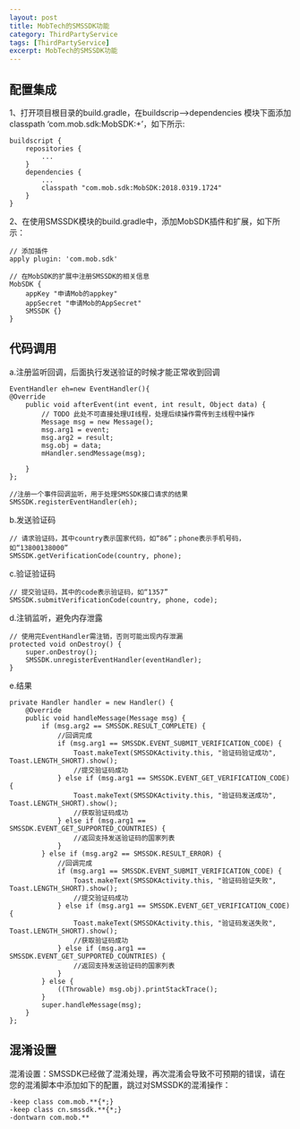 ```yaml
---
layout: post
title: MobTech的SMSSDK功能
category: ThirdPartyService
tags: [ThirdPartyService]
excerpt: MobTech的SMSSDK功能
---
```


## 配置集成 ##

1、打开项目根目录的build.gradle，在buildscrip–>dependencies 模块下面添加 classpath ‘com.mob.sdk:MobSDK:+’，如下所示:

	buildscript {
	    repositories {
	        ...
	    }
	    dependencies {
	        ...
	        classpath "com.mob.sdk:MobSDK:2018.0319.1724"
	    }
	}

2、在使用SMSSDK模块的build.gradle中，添加MobSDK插件和扩展，如下所示：
    
	// 添加插件
	apply plugin: 'com.mob.sdk'
	
	// 在MobSDK的扩展中注册SMSSDK的相关信息
	MobSDK {
	    appKey "申请Mob的appkey"
	    appSecret "申请Mob的AppSecret"
	    SMSSDK {}
	}


## 代码调用 ##

a.注册监听回调，后面执行发送验证的时候才能正常收到回调

    EventHandler eh=new EventHandler(){
	@Override
	    public void afterEvent(int event, int result, Object data) {
	        // TODO 此处不可直接处理UI线程，处理后续操作需传到主线程中操作
	        Message msg = new Message();
	        msg.arg1 = event;
	        msg.arg2 = result;
	        msg.obj = data;
	        mHandler.sendMessage(msg);
	
	    }
	};
	
	//注册一个事件回调监听，用于处理SMSSDK接口请求的结果
	SMSSDK.registerEventHandler(eh);

b.发送验证码

	// 请求验证码，其中country表示国家代码，如“86”；phone表示手机号码，如“13800138000”
	SMSSDK.getVerificationCode(country, phone);

c.验证验证码

	// 提交验证码，其中的code表示验证码，如“1357”
	SMSSDK.submitVerificationCode(country, phone, code);

d.注销监听，避免内存泄露


	// 使用完EventHandler需注销，否则可能出现内存泄漏
	protected void onDestroy() {
	    super.onDestroy();
	    SMSSDK.unregisterEventHandler(eventHandler);
	}

e.结果

    private Handler handler = new Handler() {
        @Override
        public void handleMessage(Message msg) {
            if (msg.arg2 == SMSSDK.RESULT_COMPLETE) {
                //回调完成
                if (msg.arg1 == SMSSDK.EVENT_SUBMIT_VERIFICATION_CODE) {
                    Toast.makeText(SMSSDKActivity.this, "验证码验证成功", Toast.LENGTH_SHORT).show();
                    //提交验证码成功
                } else if (msg.arg1 == SMSSDK.EVENT_GET_VERIFICATION_CODE) {
                    Toast.makeText(SMSSDKActivity.this, "验证码发送成功", Toast.LENGTH_SHORT).show();
                    //获取验证码成功
                } else if (msg.arg1 == SMSSDK.EVENT_GET_SUPPORTED_COUNTRIES) {
                    //返回支持发送验证码的国家列表
                }
            } else if (msg.arg2 == SMSSDK.RESULT_ERROR) {
                //回调完成
                if (msg.arg1 == SMSSDK.EVENT_SUBMIT_VERIFICATION_CODE) {
                    Toast.makeText(SMSSDKActivity.this, "验证码验证失败", Toast.LENGTH_SHORT).show();
                    //提交验证码成功
                } else if (msg.arg1 == SMSSDK.EVENT_GET_VERIFICATION_CODE) {
                    Toast.makeText(SMSSDKActivity.this, "验证码发送失败", Toast.LENGTH_SHORT).show();
                    //获取验证码成功
                } else if (msg.arg1 == SMSSDK.EVENT_GET_SUPPORTED_COUNTRIES) {
                    //返回支持发送验证码的国家列表
                }
            } else {
                ((Throwable) msg.obj).printStackTrace();
            }
            super.handleMessage(msg);
        }
    };

## 混淆设置 ##

混淆设置：SMSSDK已经做了混淆处理，再次混淆会导致不可预期的错误，请在您的混淆脚本中添加如下的配置，跳过对SMSSDK的混淆操作：

	-keep class com.mob.**{*;}
	-keep class cn.smssdk.**{*;}
	-dontwarn com.mob.**

